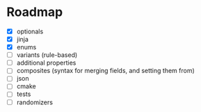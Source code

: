 # Roadmap

- [x] optionals
- [x] jinja
- [x] enums
- [ ] variants (rule-based)
- [ ] additional properties
- [ ] composites (syntax for merging fields, and setting them from)
- [ ] json
- [ ] cmake
- [ ] tests
- [ ] randomizers
